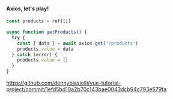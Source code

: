 #### Axios, let's play!

```js
const products = ref([])

async function getProducts() {
  try {
    const { data } = await axios.get('/products')
    products.value = data
  } catch (error) {
    products.value = []
  }
}
```

<aside class="notes">

https://github.com/dennybiasiolli/vue-tutorial-project/commit/1efd5bd10a2b70c143bae0043dcb94c793e579fa

</aside>
